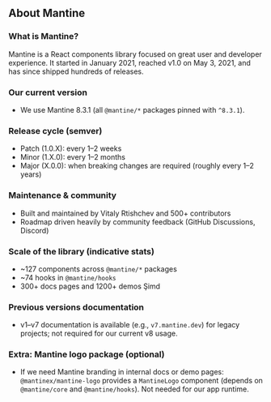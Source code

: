 ## About Mantine

### What is Mantine?

Mantine is a React components library focused on great user and developer experience. It started in January 2021, reached v1.0 on May 3, 2021, and has since shipped hundreds of releases.

### Our current version

- We use Mantine 8.3.1 (all `@mantine/*` packages pinned with `^8.3.1`).

### Release cycle (semver)

- Patch (1.0.X): every 1–2 weeks
- Minor (1.X.0): every 1–2 months
- Major (X.0.0): when breaking changes are required (roughly every 1–2 years)

### Maintenance & community

- Built and maintained by Vitaly Rtishchev and 500+ contributors
- Roadmap driven heavily by community feedback (GitHub Discussions, Discord)

### Scale of the library (indicative stats)

- ~127 components across `@mantine/*` packages
- ~74 hooks in `@mantine/hooks`
- 300+ docs pages and 1200+ demos
Şimd
### Previous versions documentation

- v1–v7 documentation is available (e.g., `v7.mantine.dev`) for legacy projects; not required for our current v8 usage.

### Extra: Mantine logo package (optional)

- If we need Mantine branding in internal docs or demo pages: `@mantinex/mantine-logo` provides a `MantineLogo` component (depends on `@mantine/core` and `@mantine/hooks`). Not needed for our app runtime.



